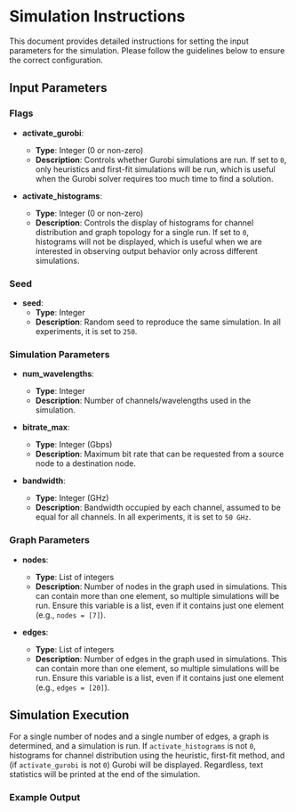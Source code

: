 # Simulation Instructions

This document provides detailed instructions for setting the input parameters for the simulation. Please follow the guidelines below to ensure the correct configuration.

## Input Parameters

### Flags

- **activate_gurobi**:
  - **Type**: Integer (0 or non-zero)
  - **Description**: Controls whether Gurobi simulations are run. If set to `0`, only heuristics and first-fit simulations will be run, which is useful when the Gurobi solver requires too much time to find a solution.

- **activate_histograms**:
  - **Type**: Integer (0 or non-zero)
  - **Description**: Controls the display of histograms for channel distribution and graph topology for a single run. If set to `0`, histograms will not be displayed, which is useful when we are interested in observing output behavior only across different simulations.

### Seed

- **seed**:
  - **Type**: Integer
  - **Description**: Random seed to reproduce the same simulation. In all experiments, it is set to `250`.

### Simulation Parameters

- **num_wavelengths**:
  - **Type**: Integer
  - **Description**: Number of channels/wavelengths used in the simulation.

- **bitrate_max**:
  - **Type**: Integer (Gbps)
  - **Description**: Maximum bit rate that can be requested from a source node to a destination node.

- **bandwidth**:
  - **Type**: Integer (GHz)
  - **Description**: Bandwidth occupied by each channel, assumed to be equal for all channels. In all experiments, it is set to `50 GHz`.

### Graph Parameters

- **nodes**:
  - **Type**: List of integers
  - **Description**: Number of nodes in the graph used in simulations. This can contain more than one element, so multiple simulations will be run. Ensure this variable is a list, even if it contains just one element (e.g., `nodes = [7]`).

- **edges**:
  - **Type**: List of integers
  - **Description**: Number of edges in the graph used in simulations. This can contain more than one element, so multiple simulations will be run. Ensure this variable is a list, even if it contains just one element (e.g., `edges = [20]`).

## Simulation Execution

For a single number of nodes and a single number of edges, a graph is determined, and a simulation is run. If `activate_histograms` is not `0`, histograms for channel distribution using the heuristic, first-fit method, and (if `activate_gurobi` is not `0`) Gurobi will be displayed. Regardless, text statistics will be printed at the end of the simulation.

### Example Output

